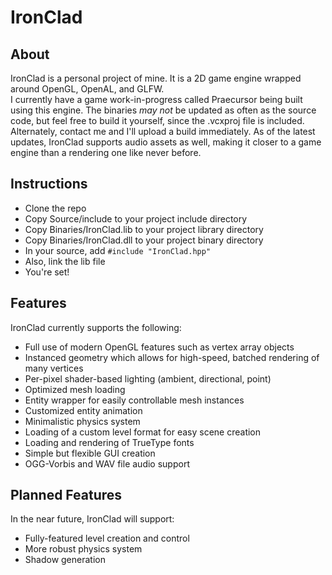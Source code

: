IronClad
========

## About
IronClad is a personal project of mine. It is a 2D game engine wrapped around OpenGL, OpenAL, and GLFW.  
I currently have a game work-in-progress called Praecursor being built using this engine.
The binaries *may not* be updated as often as the source code, but feel free to build it yourself,
since the .vcxproj file is included. Alternately, contact me and I'll upload a build immediately.
As of the latest updates, IronClad supports audio assets as well, making it closer to a game engine
than a rendering one like never before.

## Instructions
* Clone the repo
* Copy Source/include to your project include directory
* Copy Binaries/IronClad.lib to your project library directory
* Copy Binaries/IronClad.dll to your project binary directory
* In your source, add `#include "IronClad.hpp"`
* Also, link the lib file
* You're set!

## Features
IronClad currently supports the following:
* Full use of modern OpenGL features such as vertex array objects
* Instanced geometry which allows for high-speed, batched rendering of many vertices
* Per-pixel shader-based lighting (ambient, directional, point)
* Optimized mesh loading
* Entity wrapper for easily controllable mesh instances
* Customized entity animation
* Minimalistic physics system
* Loading of a custom level format for easy scene creation
* Loading and rendering of TrueType fonts
* Simple but flexible GUI creation
* OGG-Vorbis and WAV file audio support

## Planned Features
In the near future, IronClad will support:
* Fully-featured level creation and control
* More robust physics system
* Shadow generation
